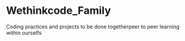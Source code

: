 # Wethinkcode_Family
 Coding practices and projects to be done togetherpeer to peer learning within ourselfs
